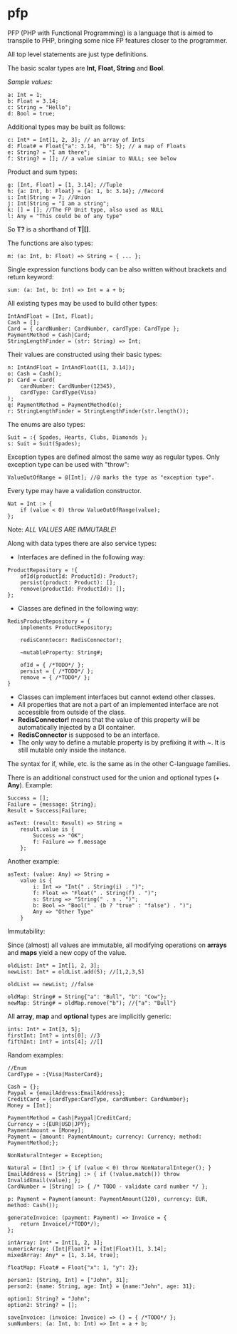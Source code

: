 # pfp
PFP (PHP with Functional Programming) is a language that is aimed to transpile to PHP, bringing some nice FP features closer to the programmer.

All top level statements are just type definitions.

The basic scalar types are **Int, Float, String** and **Bool**.

_Sample values:_
```
a: Int = 1;
b: Float = 3.14;
c: String = "Hello";
d: Bool = true;
```

Additional types may be built as follows:

```
c: Int* = Int[1, 2, 3]; // an array of Ints
d: Float# = Float{"a": 3.14, "b": 5}; // a map of Floats
e: String? = "I am there";
f: String? = []; // a value simiar to NULL; see below
```

Product and sum types:

```
g: [Int, Float] = [1, 3.14]; //Tuple
h: {a: Int, b: Float} = {a: 1, b: 3.14}; //Record
i: Int|String = 7; //Union
j: Int|String = "I am a string";
k: [] = []; //The FP Unit type, also used as NULL
l: Any = "This could be of any type"
```

So **T?** is a shorthand of **T|[]**.

The functions are also types:

```m: (a: Int, b: Float) => String = { ... };```

Single expression functions body can be also written without brackets and return keyword:

```sum: (a: Int, b: Int) => Int = a + b;```

All existing types may be used to build other types:

```
IntAndFloat = [Int, Float];
Cash = [];
Card = { cardNumber: CardNumber, cardType: CardType };
PaymentMethod = Cash|Card;
StringLengthFinder = (str: String) => Int;
```

Their values are constructed using their basic types:
```
n: IntAndFloat = IntAndFloat([1, 3.14]);
o: Cash = Cash();
p: Card = Card(
	cardNumber: CardNumber(12345), 
	cardType: CardType(Visa)
);
q: PaymentMethod = PaymentMethod(o);
r: StringLengthFinder = StringLengthFinder(str.length());
```

The enums are also types:

```
Suit = :{ Spades, Hearts, Clubs, Diamonds };
s: Suit = Suit(Spades);
```

Exception types are defined almost the same way as regular types.
Only exception type can be used with "throw":

```
ValueOutOfRange = @[Int]; //@ marks the type as "exception type".
```

Every type may have a validation constructor.

```
Nat = Int :> { 
	if (value < 0) throw ValueOutOfRange(value);
};
```

Note: _ALL VALUES ARE IMMUTABLE_!

Along with data types there are also service types:

- Interfaces are defined in the following way:

```
ProductRepository = !{ 
	ofId(productId: ProductId): Product?;
	persist(product: Product): [];
	remove(productId: ProductId): [];
};
```

- Classes are defined in the following way:

```
RedisProductRepository = {
	implements ProductRepository;

	redisConntecor: RedisConnector!;
	
	~mutableProperty: String#;

	ofId = { /*TODO*/ };
	persist = { /*TODO*/ };
	remove = { /*TODO*/ };
}
```

- Classes can implement interfaces but cannot extend other classes.
- All properties that are not a part of an implemented interface are not accessible from outside of the class.
- **RedisConnector!** means that the value of this property will be automatically injected by a DI container.
- **RedisConnector** is supposed to be an interface.
- The only way to define a mutable property is by prefixing it with ~. It is still mutable only inside the instance.

The syntax for if, while, etc. is the same as in the other C-language families.

There is an additional construct used for the union and optional types (+ **Any**). Example:

```
Success = [];
Failure = {message: String};
Result = Success|Failure;

asText: (result: Result) => String = 
	result.value is {
		Success => "OK";
		f: Failure => f.message
	};
```

Another example:

```
asText: (value: Any) => String = 
	value is {
		i: Int => "Int(" . String(i) . ")";
		f: Float => "Float(" . String(f) . ")";
		s: String => "String(" . s . ")";
		b: Bool => "Bool(" . (b ? "true" : "false") . ")";
		Any => "Other Type"
	}
```

Immutability:

Since (almost) all values are immutable, all modifying operations on **arrays** and **maps** yield a new copy of the value.

```
oldList: Int* = Int[1, 2, 3];
newList: Int* = oldList.add(5); //[1,2,3,5]

oldList == newList; //false

oldMap: String# = String{"a": "Bull", "b": "Cow"};
newMap: String# = oldMap.remove("b"); //{"a": "Bull"}
```

All **array**, **map** and **optional** types are implicitly generic:

```
ints: Int* = Int[3, 5];
firstInt: Int? = ints[0]; //3
fifthInt: Int? = ints[4]; //[]
```

Random examples:

```
//Enum
CardType = :{Visa|MasterCard};

Cash = {};
Paypal = {emailAddress:EmailAddress};
CreditCard = {cardType:CardType, cardNumber: CardNumber};
Money = [Int];

PaymentMethod = Cash|Paypal|CreditCard;
Currency = :{EUR|USD|JPY};
PaymentAmount = [Money];
Payment = {amount: PaymentAmount; currency: Currency; method: PaymentMethod;};

NonNaturalInteger = Exception;

Natural = [Int] :> { if (value < 0) throw NonNaturalInteger(); }
EmailAddress = [String] :> { if (!value.match()) throw InvalidEmail(value); };
CardNumber = [String] :> { /* TODO - validate card number */ };

p: Payment = Payment(amount: PaymentAmount(120), currency: EUR, method: Cash());

generateInvoice: (payment: Payment) => Invoice = {
	return Invoice(/*TODO*/);
};

intArray: Int* = Int[1, 2, 3];
numericArray: (Int|Float)* = (Int|Float)[1, 3.14];
mixedArray: Any* = [1, 3.14, true];

floatMap: Float# = Float{"x": 1, "y": 2};

person1: [String, Int] = ["John", 31];
person2: {name: String, age: Int} = {name:"John", age: 31};

option1: String? = "John";
option2: String? = [];

saveInvoice: (invoice: Invoice) => () = { /*TODO*/ };
sumNumbers: (a: Int, b: Int) => Int = a + b;

```


